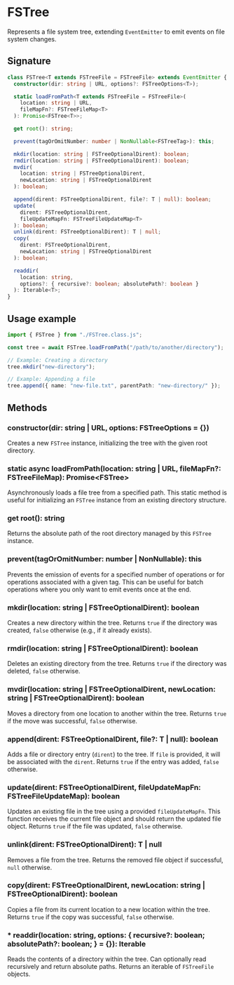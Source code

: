 # FSTree

Represents a file system tree, extending `EventEmitter` to emit events on file system changes.

## Signature

```typescript
class FSTree<T extends FSTreeFile = FSTreeFile> extends EventEmitter {
  constructor(dir: string | URL, options?: FSTreeOptions<T>);

  static loadFromPath<T extends FSTreeFile = FSTreeFile>(
    location: string | URL,
    fileMapFn?: FSTreeFileMap<T>
  ): Promise<FSTree<T>>;

  get root(): string;

  prevent(tagOrOmitNumber: number | NonNullable<FSTreeTag>): this;

  mkdir(location: string | FSTreeOptionalDirent): boolean;
  rmdir(location: string | FSTreeOptionalDirent): boolean;
  mvdir(
    location: string | FSTreeOptionalDirent,
    newLocation: string | FSTreeOptionalDirent
  ): boolean;

  append(dirent: FSTreeOptionalDirent, file?: T | null): boolean;
  update(
    dirent: FSTreeOptionalDirent,
    fileUpdateMapFn: FSTreeFileUpdateMap<T>
  ): boolean;
  unlink(dirent: FSTreeOptionalDirent): T | null;
  copy(
    dirent: FSTreeOptionalDirent,
    newLocation: string | FSTreeOptionalDirent
  ): boolean;

  readdir(
    location: string,
    options?: { recursive?: boolean; absolutePath?: boolean }
  ): Iterable<T>;
}
```

## Usage example

```typescript
import { FSTree } from "./FSTree.class.js";

const tree = await FSTree.loadFromPath("/path/to/another/directory");

// Example: Creating a directory
tree.mkdir("new-directory");

// Example: Appending a file
tree.append({ name: "new-file.txt", parentPath: "new-directory/" });
```

## Methods

### constructor(dir: string | URL, options: FSTreeOptions<T> = {})

Creates a new `FSTree` instance, initializing the tree with the given root directory.

### static async loadFromPath<T extends FSTreeFile = FSTreeFile>(location: string | URL, fileMapFn?: FSTreeFileMap<T>): Promise<FSTree<T>>

Asynchronously loads a file tree from a specified path. This static method is useful for initializing an `FSTree` instance from an existing directory structure.

### get root(): string

Returns the absolute path of the root directory managed by this `FSTree` instance.

### prevent(tagOrOmitNumber: number | NonNullable<FSTreeTag>): this

Prevents the emission of events for a specified number of operations or for operations associated with a given tag. This can be useful for batch operations where you only want to emit events once at the end.

### mkdir(location: string | FSTreeOptionalDirent): boolean

Creates a new directory within the tree. Returns `true` if the directory was created, `false` otherwise (e.g., if it already exists).

### rmdir(location: string | FSTreeOptionalDirent): boolean

Deletes an existing directory from the tree. Returns `true` if the directory was deleted, `false` otherwise.

### mvdir(location: string | FSTreeOptionalDirent, newLocation: string | FSTreeOptionalDirent): boolean

Moves a directory from one location to another within the tree. Returns `true` if the move was successful, `false` otherwise.

### append(dirent: FSTreeOptionalDirent, file?: T | null): boolean

Adds a file or directory entry (`dirent`) to the tree. If `file` is provided, it will be associated with the `dirent`. Returns `true` if the entry was added, `false` otherwise.

### update(dirent: FSTreeOptionalDirent, fileUpdateMapFn: FSTreeFileUpdateMap<T>): boolean

Updates an existing file in the tree using a provided `fileUpdateMapFn`. This function receives the current file object and should return the updated file object. Returns `true` if the file was updated, `false` otherwise.

### unlink(dirent: FSTreeOptionalDirent): T | null

Removes a file from the tree. Returns the removed file object if successful, `null` otherwise.

### copy(dirent: FSTreeOptionalDirent, newLocation: string | FSTreeOptionalDirent): boolean

Copies a file from its current location to a new location within the tree. Returns `true` if the copy was successful, `false` otherwise.

### * readdir(location: string, options: { recursive?: boolean; absolutePath?: boolean; } = {}): Iterable<T>

Reads the contents of a directory within the tree. Can optionally read recursively and return absolute paths. Returns an iterable of `FSTreeFile` objects.
